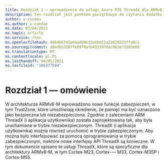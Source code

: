 ```yaml
---
title: Rozdział 1 — wprowadzenie do usługi Azure RTO ThreadX dla ARMv8-M.
description: Ten rozdział jest punktem początkowym do czytania dodatku Azure RTO ThreadX dla ARMv8-M.
author: v-condav
ms.author: v-condav
ms.date: 03/04/2021
ms.topic: article
ms.service: rtos
ms.openlocfilehash: 486466f41e64adb9e32ebbd21a22629221ffa9c1
ms.sourcegitcommit: d8edbb3207fe99f8afb431597dac063e73383e68
ms.translationtype: MT
ms.contentlocale: pl-PL
ms.lasthandoff: 04/05/2021
ms.locfileid: "106377594"
---
```

# <a name="chapter-1--overview"></a>Rozdział 1 — omówienie

W architekturze ARMv8-M wprowadzono nowe funkcje zabezpieczeń, w tym TrustZone, które umożliwiają określenie, że pamięć ma być oznaczona jako bezpieczna lub niezabezpieczona. Zgodnie z zaleceniami ARM ThreadX (i aplikacja użytkownika) została zaprojektowana tak, aby była uruchamiana w trybie niezabezpieczonym. ThreadX (i aplikacja użytkownika) można również uruchomić w trybie zabezpieczonym. Aby można było interfejsować za pomocą oprogramowania w trybie zabezpieczonym, niektóre nowe interfejsy API ThreadX są konieczne. W tym dokumencie opisano te usługi ThreadX, które są specyficzne dla architektury ARMv8-M, w tym Cortex-M23, Cortex-— M33, Cortex-M35P i Cortex-M55.
